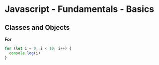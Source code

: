 # Javascript - Fundamentals - Basics

## Classes and Objects

**For**

```javascript
for (let i = 0; i < 10; i++) {
  console.log(i)
}
```

